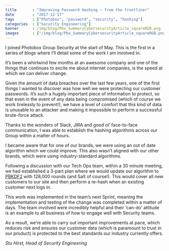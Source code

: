 ```yaml
---
title       : "Improving Password Hashing — from the frontline!"
date        : "2017-12-17"
tags        : ["Photobox", "password", "security", "hashing"]
categories  : ["Security Engineering"]
banner      : /img/blog/Pbx_SummaryCybersecurityArticle_squareRGB.png
images      : ["/img/blog/Pbx_SummaryCybersecurityArticle_squareRGB.png"]
---
```


I joined Photobox Group Security at the start of May. This is the first in a series of blogs where I’ll detail some of the work I am involved in.

It’s been a whirlwind few months at an awesome company and one of the things that continues to excite me about internet companies, is the speed at which we can deliver change.

Given the amount of data breaches over the last few years, one of the first things I wanted to discover was how well we were protecting our customer passwords. It’s such a hugely important piece of information to protect, so that even in the event of any data being compromised (which of course we work tirelessly to prevent!), we have a level of comfort that this kind of data is unusable to an attacker and making it impossible to perform a successful brute-force attack.

Thanks to the wonders of Slack, JIRA and good ol’ face-to-face communication, I was able to establish the hashing algorithms across our Group within a matter of hours.

I became aware that for one of our brands, we were using an out of date algorithm which we could improve. This also wasn’t aligned with our other brands, which were using industry-standard algorithms.

Following a discussion with our Tech Ops team, within a 30 minute meeting, we had established a 3-part plan where we would update our algorithm to [PBKDF2](https://en.wikipedia.org/wiki/PBKDF2) with 128,000 rounds (and Salt of course!). This would cover all new customers to our site and then perform a re-hash when an existing customer next logs in.

This work was implemented in the team’s next Sprint, meaning the implementation and testing of the change was completed within a matter of days. The team involved were incredibly helpful and their ‘can-do’ attitude is an example to all business of how to engage well with Security teams.

As a result, we’re able to carry out important improvements at pace, which reduces risk and ensures our customer data (which is paramount to trust in our product) is protected to the best standards our industry currently offers.

*Stu Hirst, Head of Security Engineering*
